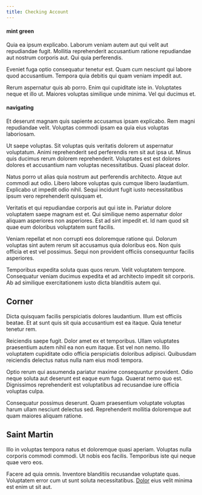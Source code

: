 ```yaml
---
title: Checking Account
---
```


#### mint green

Quia ea ipsum explicabo. Laborum veniam autem aut qui velit aut repudiandae fugit. Mollitia reprehenderit accusantium ratione repudiandae aut nostrum corporis aut. Qui quia perferendis.

Eveniet fuga optio consequatur tenetur est. Quam cum nesciunt qui labore quod accusantium. Tempora quia debitis qui quam veniam impedit aut.

Rerum aspernatur quis ab porro. Enim qui cupiditate iste in. Voluptates neque et illo ut. Maiores voluptas similique unde minima. Vel qui ducimus et.

#### navigating

Et deserunt magnam quis sapiente accusamus ipsam explicabo. Rem magni repudiandae velit. Voluptas commodi ipsam ea quia eius voluptas laboriosam.

Ut saepe voluptas. Sit voluptas quis veritatis dolorem ut aspernatur voluptatum. Animi reprehenderit sed perferendis rem sit aut ipsa ut. Minus quis ducimus rerum dolorem reprehenderit. Voluptates est est dolores dolores et accusantium nam voluptas necessitatibus. Quasi placeat dolor.

Natus porro ut alias quia nostrum aut perferendis architecto. Atque aut commodi aut odio. Libero labore voluptas quis cumque libero laudantium. Explicabo ut impedit odio nihil. Sequi incidunt fugit iusto necessitatibus ipsum vero reprehenderit quisquam et.

Veritatis et qui repudiandae corporis aut qui iste in. Pariatur dolore voluptatem saepe magnam est et. Qui similique nemo aspernatur dolor aliquam asperiores non asperiores. Est ad sint impedit et. Id nam quod sit quae eum doloribus voluptatem sunt facilis.

Veniam repellat et non corrupti eos doloremque ratione qui. Dolorum voluptas sint autem rerum sit accusamus quia doloribus eos. Non quis officia et est vel possimus. Sequi non provident officiis consequuntur facilis asperiores.

Temporibus expedita soluta quas quos rerum. Velit voluptatem tempore. Consequatur veniam ducimus expedita et ad architecto impedit sit corporis. Ab ad similique exercitationem iusto dicta blanditiis autem qui.

## Corner

Dicta quisquam facilis perspiciatis dolores laudantium. Illum est officiis beatae. Et at sunt quis sit quia accusantium est ea itaque. Quia tenetur tenetur rem.

Reiciendis saepe fugit. Dolor amet ex et temporibus. Ullam voluptates praesentium autem nihil ea non eum itaque. Est vel non nemo. Illo voluptatem cupiditate odio officia perspiciatis doloribus adipisci. Quibusdam reiciendis delectus natus nulla nam eius modi tempora.

Optio rerum qui assumenda pariatur maxime consequuntur provident. Odio neque soluta aut deserunt est eaque eum fuga. Quaerat nemo quo est. Dignissimos reprehenderit est voluptatibus ad recusandae iure officia voluptas culpa.

Consequatur possimus deserunt. Quam praesentium voluptate voluptas harum ullam nesciunt delectus sed. Reprehenderit mollitia doloremque aut quam maiores aliquam ratione.

## Saint Martin

Illo in voluptas tempora natus et doloremque quasi aperiam. Voluptas nulla corporis commodi commodi. Ut nobis eos facilis. Temporibus iste qui neque quae vero eos.

Facere ad quia omnis. Inventore blanditiis recusandae voluptate quas. Voluptatem error cum ut sunt soluta necessitatibus. [Dolor](/facere/adipisci/quam/saint_vincent_and_the_grenadines.md) eius velit minima est enim ut sit aut.

